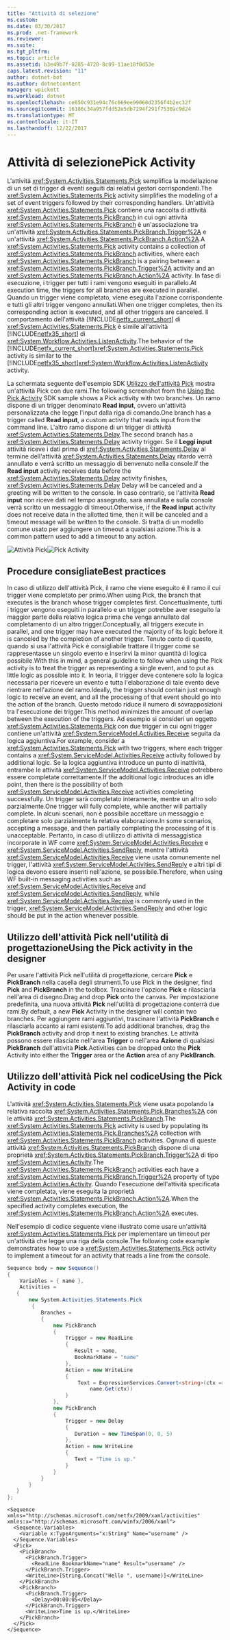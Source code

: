 ```yaml
---
title: "Attività di selezione"
ms.custom: 
ms.date: 03/30/2017
ms.prod: .net-framework
ms.reviewer: 
ms.suite: 
ms.tgt_pltfrm: 
ms.topic: article
ms.assetid: b3e49b7f-0285-4720-8c09-11ae18f0d53e
caps.latest.revision: "11"
author: dotnet-bot
ms.author: dotnetcontent
manager: wpickett
ms.workload: dotnet
ms.openlocfilehash: ce650c931e94c76c669ee99068d2356f4b2ec32f
ms.sourcegitcommit: 16186c34a957fdd52e5db7294f291f7530ac9d24
ms.translationtype: MT
ms.contentlocale: it-IT
ms.lasthandoff: 12/22/2017
---
```

# <a name="pick-activity"></a><span data-ttu-id="f0c50-102">Attività di selezione</span><span class="sxs-lookup"><span data-stu-id="f0c50-102">Pick Activity</span></span>
<span data-ttu-id="f0c50-103">L'attività <xref:System.Activities.Statements.Pick> semplifica la modellazione di un set di trigger di eventi seguiti dai relativi gestori corrispondenti.</span><span class="sxs-lookup"><span data-stu-id="f0c50-103">The <xref:System.Activities.Statements.Pick> activity simplifies the modeling of a set of event triggers followed by their corresponding handlers.</span></span>  <span data-ttu-id="f0c50-104">Un'attività <xref:System.Activities.Statements.Pick> contiene una raccolta di attività <xref:System.Activities.Statements.PickBranch> in cui ogni attività <xref:System.Activities.Statements.PickBranch> è un'associazione tra un'attività <xref:System.Activities.Statements.PickBranch.Trigger%2A> e un'attività <xref:System.Activities.Statements.PickBranch.Action%2A>.</span><span class="sxs-lookup"><span data-stu-id="f0c50-104">A <xref:System.Activities.Statements.Pick> activity contains a collection of <xref:System.Activities.Statements.PickBranch> activities, where each <xref:System.Activities.Statements.PickBranch> is a pairing between a <xref:System.Activities.Statements.PickBranch.Trigger%2A> activity and an <xref:System.Activities.Statements.PickBranch.Action%2A> activity.</span></span>  <span data-ttu-id="f0c50-105">In fase di esecuzione, i trigger per tutti i rami vengono eseguiti in parallelo.</span><span class="sxs-lookup"><span data-stu-id="f0c50-105">At execution time, the triggers for all branches are executed in parallel.</span></span>  <span data-ttu-id="f0c50-106">Quando un trigger viene completato, viene eseguita l'azione corrispondente e tutti gli altri trigger vengono annullati.</span><span class="sxs-lookup"><span data-stu-id="f0c50-106">When one trigger completes, then its corresponding action is executed, and all other triggers are canceled.</span></span>  <span data-ttu-id="f0c50-107">Il comportamento dell'attività [!INCLUDE[netfx_current_short](../../../includes/netfx-current-short-md.md)] di <xref:System.Activities.Statements.Pick> è simile all'attività [!INCLUDE[netfx35_short](../../../includes/netfx35-short-md.md)] di <xref:System.Workflow.Activities.ListenActivity>.</span><span class="sxs-lookup"><span data-stu-id="f0c50-107">The behavior of the [!INCLUDE[netfx_current_short](../../../includes/netfx-current-short-md.md)]<xref:System.Activities.Statements.Pick> activity is similar to the [!INCLUDE[netfx35_short](../../../includes/netfx35-short-md.md)]<xref:System.Workflow.Activities.ListenActivity> activity.</span></span>  
  
 <span data-ttu-id="f0c50-108">La schermata seguente dell'esempio SDK [Utilizzo dell'attività Pick](../../../docs/framework/windows-workflow-foundation/samples/using-the-pick-activity.md) mostra un'attività Pick con due rami.</span><span class="sxs-lookup"><span data-stu-id="f0c50-108">The following screenshot from the [Using the Pick Activity](../../../docs/framework/windows-workflow-foundation/samples/using-the-pick-activity.md) SDK sample shows a Pick activity with two branches.</span></span>  <span data-ttu-id="f0c50-109">Un ramo dispone di un trigger denominato **Read input**, ovvero un'attività personalizzata che legge l'input dalla riga di comando.</span><span class="sxs-lookup"><span data-stu-id="f0c50-109">One branch has a trigger called **Read input**, a custom activity that reads input from the command line.</span></span> <span data-ttu-id="f0c50-110">L'altro ramo dispone di un trigger di attività <xref:System.Activities.Statements.Delay>.</span><span class="sxs-lookup"><span data-stu-id="f0c50-110">The second branch has a <xref:System.Activities.Statements.Delay> activity trigger.</span></span> <span data-ttu-id="f0c50-111">Se il **Leggi input** attività riceve i dati prima di <xref:System.Activities.Statements.Delay> al termine dell'attività <xref:System.Activities.Statements.Delay> ritardo verrà annullato e verrà scritto un messaggio di benvenuto nella console.</span><span class="sxs-lookup"><span data-stu-id="f0c50-111">If the **Read input** activity receives data before the <xref:System.Activities.Statements.Delay> activity finishes, <xref:System.Activities.Statements.Delay> Delay will be canceled and a greeting will be written to the console.</span></span>  <span data-ttu-id="f0c50-112">In caso contrario, se l'attività **Read input** non riceve dati nel tempo assegnato, sarà annullata e sulla console verrà scritto un messaggio di timeout.</span><span class="sxs-lookup"><span data-stu-id="f0c50-112">Otherwise, if the **Read input** activity does not receive data in the allotted time, then it will be canceled and a timeout message will be written to the console.</span></span>  <span data-ttu-id="f0c50-113">Si tratta di un modello comune usato per aggiungere un timeout a qualsiasi azione.</span><span class="sxs-lookup"><span data-stu-id="f0c50-113">This is a common pattern used to add a timeout to any action.</span></span>  
  
 <span data-ttu-id="f0c50-114">![Attività Pick](../../../docs/framework/windows-workflow-foundation/media/pickconceptual.JPG "PickConceptual")</span><span class="sxs-lookup"><span data-stu-id="f0c50-114">![Pick Activity](../../../docs/framework/windows-workflow-foundation/media/pickconceptual.JPG "PickConceptual")</span></span>  
  
## <a name="best-practices"></a><span data-ttu-id="f0c50-115">Procedure consigliate</span><span class="sxs-lookup"><span data-stu-id="f0c50-115">Best practices</span></span>  
 <span data-ttu-id="f0c50-116">In caso di utilizzo dell'attività Pick, il ramo che viene eseguito è il ramo il cui trigger viene completato per primo.</span><span class="sxs-lookup"><span data-stu-id="f0c50-116">When using Pick, the branch that executes is the branch whose trigger completes first.</span></span>  <span data-ttu-id="f0c50-117">Concettualmente, tutti i trigger vengono eseguiti in parallelo e un trigger potrebbe aver eseguito la maggior parte della relativa logica prima che venga annullato dal completamento di un altro trigger.</span><span class="sxs-lookup"><span data-stu-id="f0c50-117">Conceptually, all triggers execute in parallel, and one trigger may have executed the majority of its logic before it is canceled by the completion of another trigger.</span></span>  <span data-ttu-id="f0c50-118">Tenuto conto di questo, quando si usa l'attività Pick è consigliabile trattare il trigger come se rappresentasse un singolo evento e inserirvi la minor quantità di logica possibile.</span><span class="sxs-lookup"><span data-stu-id="f0c50-118">With this in mind, a general guideline to follow when using the Pick activity is to treat the trigger as representing a single event, and to put as little logic as possible into it.</span></span>  <span data-ttu-id="f0c50-119">In teoria, il trigger deve contenere solo la logica necessaria per ricevere un evento e tutta l'elaborazione di tale evento deve rientrare nell'azione del ramo.</span><span class="sxs-lookup"><span data-stu-id="f0c50-119">Ideally, the trigger should contain just enough logic to receive an event, and all the processing of that event should go into the action of the branch.</span></span>  <span data-ttu-id="f0c50-120">Questo metodo riduce il numero di sovrapposizioni tra l'esecuzione dei trigger.</span><span class="sxs-lookup"><span data-stu-id="f0c50-120">This method minimizes the amount of overlap between the execution of the triggers.</span></span>  <span data-ttu-id="f0c50-121">Ad esempio si consideri un oggetto <xref:System.Activities.Statements.Pick> con due trigger in cui ogni trigger contiene un'attività <xref:System.ServiceModel.Activities.Receive> seguita da logica aggiuntiva.</span><span class="sxs-lookup"><span data-stu-id="f0c50-121">For example, consider a <xref:System.Activities.Statements.Pick> with two triggers, where each trigger contains a <xref:System.ServiceModel.Activities.Receive> activity followed by additional logic.</span></span>  <span data-ttu-id="f0c50-122">Se la logica aggiuntiva introduce un punto di inattività, entrambe le attività <xref:System.ServiceModel.Activities.Receive> potrebbero essere completate correttamente.</span><span class="sxs-lookup"><span data-stu-id="f0c50-122">If the additional logic introduces an idle point, then there is the possibility of both <xref:System.ServiceModel.Activities.Receive> activities completing successfully.</span></span>  <span data-ttu-id="f0c50-123">Un trigger sarà completato interamente, mentre un altro solo parzialmente.</span><span class="sxs-lookup"><span data-stu-id="f0c50-123">One trigger will fully complete, while another will partially complete.</span></span>  <span data-ttu-id="f0c50-124">In alcuni scenari, non è possibile accettare un messaggio e completare solo parzialmente la relativa elaborazione.</span><span class="sxs-lookup"><span data-stu-id="f0c50-124">In some scenarios, accepting a message, and then partially completing the processing of it is unacceptable.</span></span>  <span data-ttu-id="f0c50-125">Pertanto, in caso di utilizzo di attività di messaggistica incorporate in WF come <xref:System.ServiceModel.Activities.Receive> e <xref:System.ServiceModel.Activities.SendReply>, mentre l'attività <xref:System.ServiceModel.Activities.Receive> viene usata comunemente nel trigger, l'attività <xref:System.ServiceModel.Activities.SendReply> e altri tipi di logica devono essere inseriti nell'azione, se possibile.</span><span class="sxs-lookup"><span data-stu-id="f0c50-125">Therefore, when using WF built-in messaging activities such as <xref:System.ServiceModel.Activities.Receive> and <xref:System.ServiceModel.Activities.SendReply>, while <xref:System.ServiceModel.Activities.Receive> is commonly used in the trigger, <xref:System.ServiceModel.Activities.SendReply> and other logic should be put in the action whenever possible.</span></span>  
  
## <a name="using-the-pick-activity-in-the-designer"></a><span data-ttu-id="f0c50-126">Utilizzo dell'attività Pick nell'utilità di progettazione</span><span class="sxs-lookup"><span data-stu-id="f0c50-126">Using the Pick activity in the designer</span></span>  
 <span data-ttu-id="f0c50-127">Per usare l'attività Pick nell'utilità di progettazione, cercare **Pick** e **PickBranch** nella casella degli strumenti.</span><span class="sxs-lookup"><span data-stu-id="f0c50-127">To use Pick in the designer, find **Pick** and **PickBranch** in the toolbox.</span></span>  <span data-ttu-id="f0c50-128">Trascinare l'opzione **Pick** e rilasciarla nell'area di disegno.</span><span class="sxs-lookup"><span data-stu-id="f0c50-128">Drag and drop **Pick** onto the canvas.</span></span>  <span data-ttu-id="f0c50-129">Per impostazione predefinita, una nuova attività **Pick** nell'utilità di progettazione conterrà due rami.</span><span class="sxs-lookup"><span data-stu-id="f0c50-129">By default, a new **Pick** Activity in the designer will contain two branches.</span></span>  <span data-ttu-id="f0c50-130">Per aggiungere rami aggiuntivi, trascinare l'attività **PickBranch** e rilasciarla accanto ai rami esistenti.</span><span class="sxs-lookup"><span data-stu-id="f0c50-130">To add additional branches, drag the **PickBranch** activity and drop it next to existing branches.</span></span> <span data-ttu-id="f0c50-131">Le attività possono essere rilasciate nell'area **Trigger** o nell'area **Azione** di qualsiasi **PickBranch** dell'attività **Pick**.</span><span class="sxs-lookup"><span data-stu-id="f0c50-131">Activities can be dropped onto the **Pick** Activity into either the **Trigger** area or the **Action** area of any **PickBranch**.</span></span>  
  
## <a name="using-the-pick-activity-in-code"></a><span data-ttu-id="f0c50-132">Utilizzo dell'attività Pick nel codice</span><span class="sxs-lookup"><span data-stu-id="f0c50-132">Using the Pick Activity in code</span></span>  
 <span data-ttu-id="f0c50-133">L'attività <xref:System.Activities.Statements.Pick> viene usata popolando la relativa raccolta <xref:System.Activities.Statements.Pick.Branches%2A> con le attività <xref:System.Activities.Statements.PickBranch>.</span><span class="sxs-lookup"><span data-stu-id="f0c50-133">The <xref:System.Activities.Statements.Pick> activity is used by populating its <xref:System.Activities.Statements.Pick.Branches%2A> collection with <xref:System.Activities.Statements.PickBranch> activities.</span></span> <span data-ttu-id="f0c50-134">Ognuna di queste attività <xref:System.Activities.Statements.PickBranch> dispone di una proprietà <xref:System.Activities.Statements.PickBranch.Trigger%2A> di tipo <xref:System.Activities.Activity>.</span><span class="sxs-lookup"><span data-stu-id="f0c50-134">The <xref:System.Activities.Statements.PickBranch> activities each have a <xref:System.Activities.Statements.PickBranch.Trigger%2A> property of type <xref:System.Activities.Activity>.</span></span> <span data-ttu-id="f0c50-135">Quando l'esecuzione dell'attività specificata viene completata, viene eseguita la proprietà <xref:System.Activities.Statements.PickBranch.Action%2A>.</span><span class="sxs-lookup"><span data-stu-id="f0c50-135">When the specified activity completes execution, the <xref:System.Activities.Statements.PickBranch.Action%2A> executes.</span></span>  
  
 <span data-ttu-id="f0c50-136">Nell'esempio di codice seguente viene illustrato come usare un'attività <xref:System.Activities.Statements.Pick> per implementare un timeout per un'attività che legge una riga della console.</span><span class="sxs-lookup"><span data-stu-id="f0c50-136">The following code example demonstrates how to use a <xref:System.Activities.Statements.Pick> activity to implement a timeout for an activity that reads a line from the console.</span></span>  
  
```csharp  
Sequence body = new Sequence()  
{  
    Variables = { name },  
    Activities =   
   {  
       new System.Activities.Statements.Pick  
        {  
           Branches =   
           {  
               new PickBranch  
               {  
                   Trigger = new ReadLine  
                   {  
                      Result = name,  
                      BookmarkName = "name"  
                   },  
                   Action = new WriteLine   
                   {   
                       Text = ExpressionServices.Convert<string>(ctx => "Hello " +   
                           name.Get(ctx))   
                   }  
               },  
               new PickBranch  
               {  
                   Trigger = new Delay  
                   {  
                      Duration = new TimeSpan(0, 0, 5)  
                   },  
                   Action = new WriteLine  
                   {  
                      Text = "Time is up."  
                   }  
               }  
           }  
       }  
   }  
};  
```  
  
```xaml  
<Sequence xmlns="http://schemas.microsoft.com/netfx/2009/xaml/activities" xmlns:x="http://schemas.microsoft.com/winfx/2006/xaml">  
  <Sequence.Variables>  
    <Variable x:TypeArguments="x:String" Name="username" />  
  </Sequence.Variables>  
  <Pick>  
    <PickBranch>  
      <PickBranch.Trigger>  
        <ReadLine BookmarkName="name" Result="username" />  
      </PickBranch.Trigger>  
      <WriteLine>[String.Concat("Hello ", username)]</WriteLine>  
    </PickBranch>  
    <PickBranch>  
      <PickBranch.Trigger>  
        <Delay>00:00:05</Delay>  
      </PickBranch.Trigger>  
      <WriteLine>Time is up.</WriteLine>  
    </PickBranch>  
  </Pick>  
</Sequence>  
```
